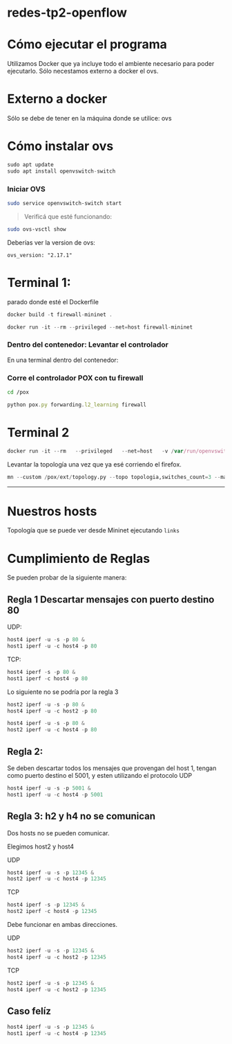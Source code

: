 # redes-tp2-openflow
# Cómo ejecutar el programa

Utilizamos Docker que ya incluye todo el ambiente necesario para poder ejecutarlo. Sólo necestamos externo a docker el ovs.

# Externo a docker

Sólo se debe de tener en la máquina donde se utilice: ovs

# Cómo instalar ovs

```python
sudo apt update
sudo apt install openvswitch-switch
```

### **Iniciar OVS**

```bash
sudo service openvswitch-switch start
```

> Verificá que esté funcionando:
> 

```bash
sudo ovs-vsctl show
```

Deberías ver la version de ovs:

```
ovs_version: "2.17.1"
```

# Terminal 1:

parado donde esté el Dockerfile

```jsx
docker build -t firewall-mininet .
```

```jsx
docker run -it --rm --privileged --net=host firewall-mininet
```

### Dentro del contenedor: Levantar el controlador

En una terminal dentro del contenedor:

### Corre el controlador POX con tu firewall

```bash
cd /pox
```

```jsx
python pox.py forwarding.l2_learning firewall
```

# Terminal 2

```jsx
docker run -it --rm   --privileged   --net=host   -v /var/run/openvswitch:/var/run/openvswitch   firewall-mininet
```

Levantar la topología una vez que ya esé corriendo el firefox.

```python
mn --custom /pox/ext/topology.py --topo topologia,switches_count=3 --mac --arp --switch ovsk --controller remote
```

---

# Nuestros hosts

Topología que se puede ver desde Mininet ejecutando `links`

<Host host1: host1-eth0:10.0.0.1 pid=25>
<Host host2: host2-eth0:10.0.0.2 pid=27>
<Host host3: host3-eth0:10.0.0.3 pid=29>
<Host host4: host4-eth0:10.0.0.4 pid=31>

# Cumplimiento de Reglas

Se pueden probar de la siguiente manera:

## Regla 1 Descartar mensajes con puerto destino 80

UDP:

```python
host4 iperf -u -s -p 80 &
host1 iperf -u -c host4 -p 80
```

TCP:

```python
host4 iperf -s -p 80 &
host1 iperf -c host4 -p 80
```

Lo siguiente no se podría por la regla 3

```python
host2 iperf -u -s -p 80 &
host4 iperf -u -c host2 -p 80
```

```python
host4 iperf -u -s -p 80 &
host2 iperf -u -c host4 -p 80
```

## Regla 2:

Se deben descartar todos los mensajes que provengan del host 1, tengan como puerto destino el 5001, y esten utilizando el protocolo UDP

```python
host4 iperf -u -s -p 5001 &
host1 iperf -u -c host4 -p 5001
```

## Regla 3: h2 y h4 no se comunican

Dos hosts no se pueden comunicar.

Elegimos host2 y host4

UDP

```python
host4 iperf -u -s -p 12345 &
host2 iperf -u -c host4 -p 12345
```

TCP

```python
host4 iperf -s -p 12345 &
host2 iperf -c host4 -p 12345
```

Debe funcionar en ambas direcciones.

UDP

```python
host2 iperf -u -s -p 12345 &
host4 iperf -u -c host2 -p 12345
```

TCP

```python
host2 iperf -u -s -p 12345 &
host4 iperf -u -c host2 -p 12345
```

## Caso felíz

```python
host4 iperf -u -s -p 12345 &
host1 iperf -u -c host4 -p 12345
```
